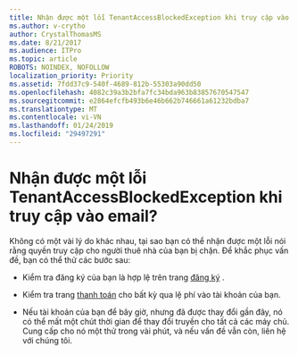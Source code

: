 ```yaml
---
title: Nhận được một lỗi TenantAccessBlockedException khi truy cập vào email?
ms.author: v-crytho
author: CrystalThomasMS
ms.date: 8/21/2017
ms.audience: ITPro
ms.topic: article
ROBOTS: NOINDEX, NOFOLLOW
localization_priority: Priority
ms.assetid: 7fdd37c9-540f-4689-812b-55303a90dd50
ms.openlocfilehash: 4082c39a3b2bfa7fc34bda963b83857670547547
ms.sourcegitcommit: e2864efcfb493b6e46b662b746661a61232bdba7
ms.translationtype: MT
ms.contentlocale: vi-VN
ms.lasthandoff: 01/24/2019
ms.locfileid: "29497291"
---
```

# <a name="getting-a-tenantaccessblockedexception-error-when-accessing-email"></a>Nhận được một lỗi TenantAccessBlockedException khi truy cập vào email?

Không có một vài lý do khác nhau, tại sao bạn có thể nhận được một lỗi nói rằng quyền truy cập cho người thuê nhà của bạn bị chặn. Để khắc phục vấn đề, bạn có thể thử các bước sau:
  
- Kiểm tra đăng ký của bạn là hợp lệ trên trang [đăng ký](https://support.office.com/article/https://portal.office.com/adminportal/home.aspx#/subscriptions) . 
    
- Kiểm tra trang [thanh toán](https://support.office.com/article/https://portal.office.com/adminportal/home.aspx#/billoverview) cho bất kỳ qua lệ phí vào tài khoản của bạn. 
    
- Nếu tài khoản của bạn để bây giờ, nhưng đã được thay đổi gần đây, nó có thể mất một chút thời gian để thay đổi truyền cho tất cả các máy chủ. Cung cấp cho nó một thử trong vài phút, và nếu vấn đề vẫn còn, liên hệ với chúng tôi.
    


